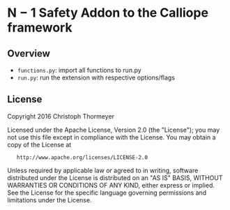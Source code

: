 # N − 1 Safety Addon to the Calliope framework

## Overview

* `functions.py`: import all functions to run.py
* `run.py`: run the extension with respective options/flags

## License

Copyright 2016 Christoph Thormeyer

   Licensed under the Apache License, Version 2.0 (the "License");
   you may not use this file except in compliance with the License.
   You may obtain a copy of the License at

       http://www.apache.org/licenses/LICENSE-2.0

   Unless required by applicable law or agreed to in writing, software
   distributed under the License is distributed on an "AS IS" BASIS,
   WITHOUT WARRANTIES OR CONDITIONS OF ANY KIND, either express or implied.
   See the License for the specific language governing permissions and
   limitations under the License.
